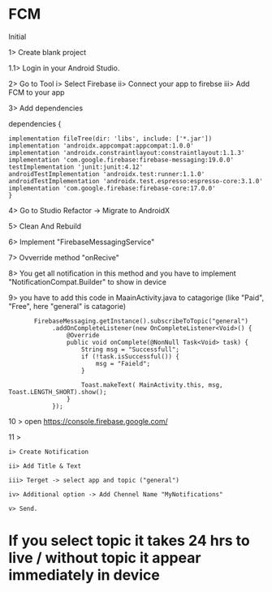 # FCM
Initial

1> Create blank project

1.1> Login in your Android Studio.

2> Go to Tool
  i> Select Firebase
  ii> Connect your app to firebse
  iii> Add FCM to your app

3> Add dependencies 

dependencies {

    implementation fileTree(dir: 'libs', include: ['*.jar'])
    implementation 'androidx.appcompat:appcompat:1.0.0'
    implementation 'androidx.constraintlayout:constraintlayout:1.1.3'
    implementation 'com.google.firebase:firebase-messaging:19.0.0'
    testImplementation 'junit:junit:4.12'
    androidTestImplementation 'androidx.test:runner:1.1.0'
    androidTestImplementation 'androidx.test.espresso:espresso-core:3.1.0'
    implementation 'com.google.firebase:firebase-core:17.0.0' 
    }
    
    
4> Go to Studio 
   Refactor -> Migrate to AndroidX

5> Clean And Rebuild

6> Implement "FirebaseMessagingService"

7> Ovverride method "onRecive"

8> You get all notification in this method and you have to implement "NotificationCompat.Builder" to show in device

9> you have to add this code in MaainActivity.java to catagorige (like "Paid", "Free", here "general" is catagorie)




           FirebaseMessaging.getInstance().subscribeToTopic("general")
                .addOnCompleteListener(new OnCompleteListener<Void>() {
                    @Override
                    public void onComplete(@NonNull Task<Void> task) {
                        String msg = "Successfull";
                        if (!task.isSuccessful()) {
                            msg = "Faield";
                        }

                        Toast.makeText( MainActivity.this, msg, Toast.LENGTH_SHORT).show();
                    }
                });
                
                
                
                
 10 > open https://console.firebase.google.com/
 
 11 > 
 
    i> Create Notification
    
    ii> Add Title & Text
    
    iii> Terget -> select app and topic ("general")
    
    iv> Additional option -> Add Chennel Name "MyNotifications" 
    
    v> Send.
    
    
<h1><b>If you select topic it takes 24 hrs to live / without topic it appear immediately in device 


